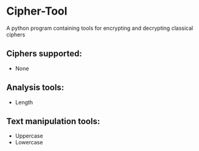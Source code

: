 # Cipher-Tool
A python program containing tools for encrypting and decrypting classical ciphers

## Ciphers supported:
* None
## Analysis tools:
* Length
## Text manipulation tools:
* Uppercase
* Lowercase
